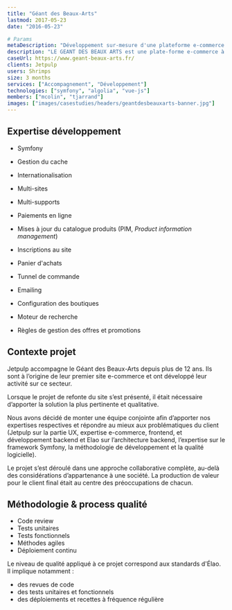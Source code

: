 ```yaml
---
title: "Géant des Beaux-Arts"
lastmod: 2017-05-23
date: "2016-05-23"

# Params
metaDescription: "Développement sur-mesure d'une plateforme e-commerce dédiée aux métiers de l'art. Multi-langue, Multi-boutique et Multi-supports."
description: "LE GEANT DES BEAUX ARTS est une plate-forme e-commerce à destination des artistes et des écoles d'art. Par le biais de ses différentes boutiques en ligne (France, Belgique, Espagne et Royaume-Uni), elle met à disposition de ses clients tout le matériel nécessaire à la pratique de leur art : peintures, châssis, papiers, arts graphiques, impression, céramique, sculpture ..."
caseUrl: https://www.geant-beaux-arts.fr/
clients: Jetpulp
users: Shrimps
size: 3 months
services: ["Accompagnement", "Développement"]
technologies: ["symfony", "algolia", "vue-js"]
members: ["mcolin", "tjarrand"]
images: ["images/casestudies/headers/geantdesbeauxarts-banner.jpg"]
---
```


## Expertise développement

* Symfony
* Gestion du cache
* Internationalisation
* Multi-sites
* Multi-supports
* Paiements en ligne

* Mises à jour du catalogue produits (PIM, <i>Product information management</i>)
* Inscriptions au site
* Panier d'achats
* Tunnel de commande
* Emailing
* Configuration des boutiques
* Moteur de recherche
* Règles de gestion des offres et promotions

## Contexte projet

Jetpulp accompagne le Géant des Beaux-Arts depuis plus de 12 ans. Ils sont à l’origine de leur premier site e-commerce et ont développé leur activité sur ce secteur.

Lorsque le projet de refonte du site s’est présenté, il était nécessaire d’apporter la solution la plus pertinente et qualitative.

Nous avons décidé de monter une équipe conjointe afin d’apporter nos expertises respectives et répondre au mieux aux problématiques du client (Jetpulp sur la partie UX, expertise e-commerce, frontend, et développement backend et Elao sur l’architecture backend, l’expertise sur le framework Symfony, la méthodologie de développement et la qualité logicielle).

Le projet s’est déroulé dans une approche collaborative complète, au-delà des considérations d’appartenance à une société. La production de valeur pour le client final était au centre des préoccupations de chacun.

## Méthodologie & process qualité

* Code review
* Tests unitaires
* Tests fonctionnels
* Méthodes agiles
* Déploiement continu

Le niveau de qualité appliqué à ce projet correspond aux standards d'Élao. Il implique notamment :

* des revues de code
* des tests unitaires et fonctionnels
* des déploiements et recettes à fréquence régulière
